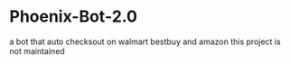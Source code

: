 # Phoenix-Bot-2.0
a bot that auto checksout on walmart bestbuy and amazon this project is not maintained
